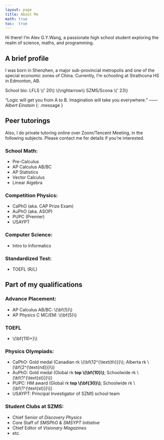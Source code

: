 ```yaml
---
layout: page
title: About Me
math: true
toc:  true
---
```


Hi there! I’m Alex G.Y.Wang, a passionate high school student exploring the realm of science, maths, and programming.

## A brief profile

I was born in Shenzhen, a major sub-provincial metropolis and one of the special economic zones of China. Currently, I’m schooling at Strathcona HS in Edmonton, AB.

School bio: LFLS \\\(\' 20\\\) \\\(\rightarrow\\\) SZMS/Scona \\\(\' 23\\\)

“Logic will get you from A to B. Imagination will take you everywhere.” <cite>  —— Albert Einstein </cite>
{: .message }

## Peer tutorings

Also, I do private tutoring online over Zoom/Tencent Meeting, in the following subjects. Please contact me for details if you’re interested.

### School Math:
- Pre-Calculus
- AP Calculus AB/BC
- AP Statistics
- Vector Calculus
- Linear Algebra
### Competition Physics:
- CaPhO (aka. CAP Prize Exam)
- AuPhO (aka. ASOP)
- PUPC (Premier)
- USAYPT
### Computer Science:
- Intro to Informatics
### Standardized Test:
- TOEFL (R/L)

## Part of my qualifications
### Advance Placement:
- AP Calculus AB/BC: \\\(\bf{5}\\\)
- AP Physics C MC/EM: \\\(\bf{5}\\\)
### TOEFL
- \\\(\bf{110+}\\\)
### Physics Olympiads:
- CaPhO: Gold medal (Canadian rk \\\(\bf{12^{\text{th}}}\\\); Alberta rk \\\(\bf{2^{\text{nd}}}\\\))
- AuPhO: Gold medal (Global rk **top \\\(\bf{10}\\\)**; Schoolwide rk \\\(\bf{1^{\text{st}}}\\\))
- PUPC: HM award (Global rk **top \\\(\bf{30}\\\)**; Schoolwide rk \\\(\bf{1^{\text{st}}}\\\))
- USAYPT: Principal Investigator of SZMS school team
### Student Clubs at SZMS: 
- Chief Senior of *Discovery Physics*
- Core Staff of *SMSPhO & SMSYPT Initiative*
- Chief Editor of *Visionary Magazines*
- etc.

